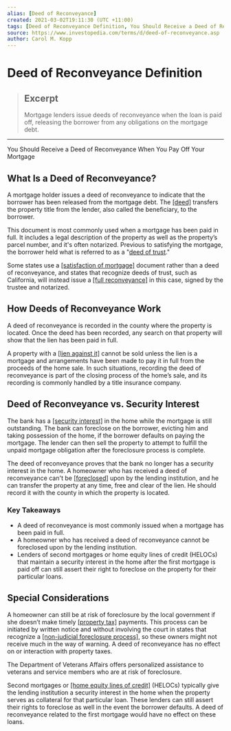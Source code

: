 ```yaml
---
alias: [Deed of Reconveyance]
created: 2021-03-02T19:11:30 (UTC +11:00)
tags: [Deed of Reconveyance Definition, You Should Receive a Deed of Reconveyance When You Pay Off Your Mortgage]
source: https://www.investopedia.com/terms/d/deed-of-reconveyance.asp
author: Carol M. Kopp
---
```


# Deed of Reconveyance Definition

> ## Excerpt
> Mortgage lenders issue deeds of reconveyance when the loan is paid off, releasing the borrower from any obligations on the mortgage debt.

---

You Should Receive a Deed of Reconveyance When You Pay Off Your Mortgage
## What Is a Deed of Reconveyance?

A mortgage holder issues a deed of reconveyance to indicate that the borrower has been released from the mortgage debt. The [[deed]](https://www.investopedia.com/terms/d/deed.asp) transfers the property title from the lender, also called the beneficiary, to the borrower.

This document is most commonly used when a mortgage has been paid in full. It includes a legal description of the property as well as the property’s parcel number, and it's often notarized. Previous to satisfying the mortgage, the borrower held what is referred to as a "[deed of trust](https://www.investopedia.com/terms/t/trustdeed.asp)."

Some states use a [[satisfaction of mortgage]](https://www.investopedia.com/terms/s/satisfaction-mortgage.asp) document rather than a deed of reconveyance, and states that recognize deeds of trust, such as California, will instead issue a [[full reconveyance]](https://www.lavote.net/home/records/property-document-recording/forms/full-reconveyance) in this case, signed by the trustee and notarized.

## How Deeds of Reconveyance Work

A deed of reconveyance is recorded in the county where the property is located. Once the deed has been recorded, any search on that property will show that the lien has been paid in full.

A property with a [[lien against it]](https://www.investopedia.com/terms/l/lien.asp) cannot be sold unless the lien is a mortgage and arrangements have been made to pay it in full from the proceeds of the home sale. In such situations, recording the deed of reconveyance is part of the closing process of the home’s sale, and its recording is commonly handled by a title insurance company.

## Deed of Reconveyance vs. Security Interest

The bank has a [[security interest]](https://www.investopedia.com/terms/s/security-interest.asp) in the home while the mortgage is still outstanding. The bank can foreclose on the borrower, evicting him and taking possession of the home, if the borrower defaults on paying the mortgage. The lender can then sell the property to attempt to fulfill the unpaid mortgage obligation after the foreclosure process is complete.

The deed of reconveyance proves that the bank no longer has a security interest in the home. A homeowner who has received a deed of reconveyance can't be [[foreclosed]](https://www.investopedia.com/terms/f/foreclosure.asp) upon by the lending institution, and he can transfer the property at any time, free and clear of the lien. He should record it with the county in which the property is located.

### Key Takeaways

-   A deed of reconveyance is most commonly issued when a mortgage has been paid in full.
-   A homeowner who has received a deed of reconveyance cannot be foreclosed upon by the lending institution.
-   Lenders of second mortgages or home equity lines of credit (HELOCs) that maintain a security interest in the home after the first mortgage is paid off can still assert their right to foreclose on the property for their particular loans.

## Special Considerations

A homeowner can still be at risk of foreclosure by the local government if she doesn’t make timely [[property tax]](https://www.investopedia.com/terms/p/propertytax.asp) payments. This process can be initiated by written notice and without involving the court in states that recognize a [[non-judicial foreclosure process]](https://www.consumerfinance.gov/ask-cfpb/how-does-foreclosure-work-en-287/), so these owners might not receive much in the way of warning. A deed of reconveyance has no effect on or interaction with property taxes.

The Department of Veterans Affairs offers personalized assistance to veterans and service members who are at risk of foreclosure.

Second mortgages or [[home equity lines of credit]](https://www.investopedia.com/mortgage/heloc/) (HELOCs) typically give the lending institution a security interest in the home when the property serves as collateral for that particular loan. These lenders can still assert their rights to foreclose as well in the event the borrower defaults. A deed of reconveyance related to the first mortgage would have no effect on these loans.
